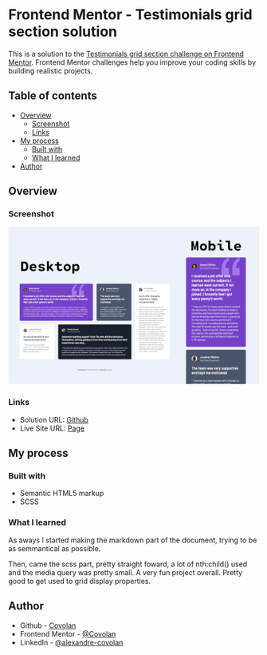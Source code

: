 # Frontend Mentor - Testimonials grid section solution

This is a solution to the [Testimonials grid section challenge on Frontend Mentor](https://www.frontendmentor.io/challenges/testimonials-grid-section-Nnw6J7Un7). Frontend Mentor challenges help you improve your coding skills by building realistic projects.

## Table of contents

- [Overview](#overview)
  - [Screenshot](#screenshot)
  - [Links](#links)
- [My process](#my-process)
  - [Built with](#built-with)
  - [What I learned](#what-i-learned)
- [Author](#author)

## Overview

### Screenshot

![](./screenshot.jpeg)

### Links

- Solution URL: [Github](https://github.com/covolan/frontend-mentor1/edit/main/testimonials-grid-section-main/)
- Live Site URL: [Page](https://covolan.github.io/frontend-mentor1/testimonials-grid-section-main/)

## My process

### Built with

- Semantic HTML5 markup
- SCSS

### What I learned

As aways I started making the markdown part of the document, trying to be as semmantical as possible.

Then, came the scss part, pretty straight foward, a lot of nth:child() used and the media query was pretty small. A very fun project overall. Pretty good to get used to grid display properties.

## Author

- Github - [Covolan](https://github.com/covolan)
- Frontend Mentor - [@Covolan](https://www.frontendmentor.io/profile/covolan)
- LinkedIn - [@alexandre-covolan](https://www.linkedin.com/in/alexandre-covolan/)
